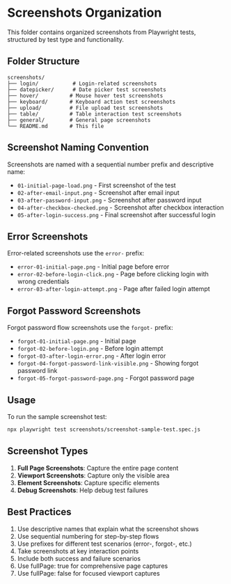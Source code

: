 # Screenshots Organization

This folder contains organized screenshots from Playwright tests, structured by test type and functionality.

## Folder Structure

```
screenshots/
├── login/           # Login-related screenshots
├── datepicker/      # Date picker test screenshots
├── hover/          # Mouse hover test screenshots
├── keyboard/       # Keyboard action test screenshots
├── upload/         # File upload test screenshots
├── table/          # Table interaction test screenshots
├── general/        # General page screenshots
└── README.md       # This file
```

## Screenshot Naming Convention

Screenshots are named with a sequential number prefix and descriptive name:

- `01-initial-page-load.png` - First screenshot of the test
- `02-after-email-input.png` - Screenshot after email input
- `03-after-password-input.png` - Screenshot after password input
- `04-after-checkbox-checked.png` - Screenshot after checkbox interaction
- `05-after-login-success.png` - Final screenshot after successful login

## Error Screenshots

Error-related screenshots use the `error-` prefix:

- `error-01-initial-page.png` - Initial page before error
- `error-02-before-login-click.png` - Page before clicking login with wrong credentials
- `error-03-after-login-attempt.png` - Page after failed login attempt

## Forgot Password Screenshots

Forgot password flow screenshots use the `forgot-` prefix:

- `forgot-01-initial-page.png` - Initial page
- `forgot-02-before-login.png` - Before login attempt
- `forgot-03-after-login-error.png` - After login error
- `forgot-04-forgot-password-link-visible.png` - Showing forgot password link
- `forgot-05-forgot-password-page.png` - Forgot password page

## Usage

To run the sample screenshot test:

```bash
npx playwright test screenshots/screenshot-sample-test.spec.js
```

## Screenshot Types

1. **Full Page Screenshots**: Capture the entire page content
2. **Viewport Screenshots**: Capture only the visible area
3. **Element Screenshots**: Capture specific elements
4. **Debug Screenshots**: Help debug test failures

## Best Practices

1. Use descriptive names that explain what the screenshot shows
2. Use sequential numbering for step-by-step flows
3. Use prefixes for different test scenarios (error-, forgot-, etc.)
4. Take screenshots at key interaction points
5. Include both success and failure scenarios
6. Use fullPage: true for comprehensive page captures
7. Use fullPage: false for focused viewport captures


